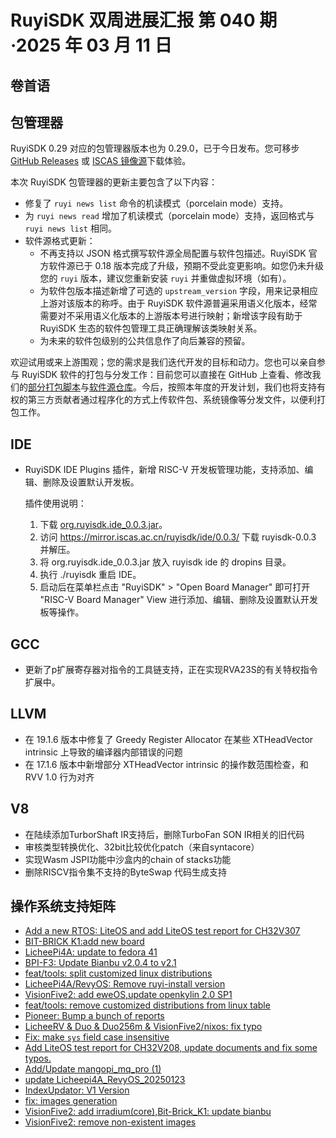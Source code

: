 # RuyiSDK 双周进展汇报  第 040 期·2025 年 03 月 11 日

## 卷首语

## 包管理器

RuyiSDK 0.29 对应的包管理器版本也为 0.29.0，已于今日发布。您可移步
[GitHub Releases][ruyi-0.29.0-gh] 或 [ISCAS 镜像源][ruyi-0.29.0-iscas]下载体验。

[ruyi-0.29.0-gh]: https://github.com/ruyisdk/ruyi/releases/tag/0.29.0
[ruyi-0.29.0-iscas]: https://mirror.iscas.ac.cn/ruyisdk/ruyi/releases/0.29.0/

本次 RuyiSDK 包管理器的更新主要包含了以下内容：

* 修复了 `ruyi news list` 命令的机读模式（porcelain mode）支持。
* 为 `ruyi news read` 增加了机读模式（porcelain mode）支持，返回格式与 `ruyi news list` 相同。
* 软件源格式更新：
    * 不再支持以 JSON 格式撰写软件源全局配置与软件包描述。RuyiSDK 官方软件源已于 0.18 版本完成了升级，预期不受此变更影响。如您仍未升级您的 `ruyi` 版本，建议您重新安装 `ruyi` 并重做虚拟环境（如有）。
    * 为软件包版本描述新增了可选的 `upstream_version` 字段，用来记录相应上游对该版本的称呼。由于 RuyiSDK 软件源普遍采用语义化版本，经常需要对不采用语义化版本的上游版本号进行映射；新增该字段有助于 RuyiSDK 生态的软件包管理工具正确理解该类映射关系。
    * 为未来的软件包级别的公共信息作了向后兼容的预留。

欢迎试用或来上游围观；您的需求是我们迭代开发的目标和动力。您也可以亲自参与
RuyiSDK 软件的打包与分发工作：目前您可以直接在 GitHub 上查看、修改我们的[部分打包脚本](https://github.com/ruyisdk/ruyici)与[软件源仓库](https://github.com/ruyisdk/packages-index)。今后，按照本年度的开发计划，我们也将支持有权的第三方贡献者通过程序化的方式上传软件包、系统镜像等分发文件，以便利打包工作。

## IDE
- RuyiSDK IDE Plugins 插件，新增 RISC-V 开发板管理功能，支持添加、编辑、删除及设置默认开发板。

   插件使用说明：
   1. 下载 [org.ruyisdk.ide_0.0.3.jar](https://github.com/xijing21/eclipse-plugins/releases/download/v0.0.3/org.ruyisdk.ide_0.0.3.jar)。
   2. 访问 https://mirror.iscas.ac.cn/ruyisdk/ide/0.0.3/ 下载 ruyisdk-0.0.3 并解压。
   3. 将 org.ruyisdk.ide_0.0.3.jar 放入 ruyisdk ide 的 dropins 目录。
   4. 执行 ./ruyisdk 重启 IDE。
   5. 启动后在菜单栏点击 "RuyiSDK" > "Open Board Manager" 即可打开 "RISC-V Board Manager" View 进行添加、编辑、删除及设置默认开发板等操作。

## GCC
- 更新了p扩展寄存器对指令的工具链支持，正在实现RVA23S的有关特权指令扩展中。

## LLVM

- 在 19.1.6 版本中修复了 Greedy Register Allocator 在某些 XTHeadVector intrinsic 上导致的编译器内部错误的问题
- 在 17.1.6 版本中新增部分 XTHeadVector intrinsic 的操作数范围检查，和 RVV 1.0 行为对齐

## V8
- 在陆续添加TurborShaft IR支持后，删除TurboFan SON IR相关的旧代码
- 审核类型转换优化、32bit比较优化patch（来自syntacore）
- 实现Wasm JSPI功能中沙盒内的chain of stacks功能
- 删除RISCV指令集不支持的ByteSwap 代码生成支持

## 操作系统支持矩阵

- [Add a new RTOS: LiteOS and add LiteOS test report for CH32V307](https://github.com/ruyisdk/support-matrix/pull/175)
- [BIT-BRICK K1:add new board  ](https://github.com/ruyisdk/support-matrix/pull/176)
- [LicheePi4A: update to fedora 41](https://github.com/ruyisdk/support-matrix/pull/178)
- [BPI-F3: Update Bianbu v2.0.4 to v2.1](https://github.com/ruyisdk/support-matrix/pull/179)
- [feat/tools: split customized linux distributions](https://github.com/ruyisdk/support-matrix/pull/180)
- [LicheePi4A/RevyOS: Remove ruyi-install version](https://github.com/ruyisdk/support-matrix/pull/181)
- [VisionFive2: add eweOS,update openkylin 2.0 SP1](https://github.com/ruyisdk/support-matrix/pull/182)
- [feat/tools: remove customized distributions from linux table](https://github.com/ruyisdk/support-matrix/pull/183)
- [Pioneer: Bump a bunch of reports](https://github.com/ruyisdk/support-matrix/pull/184)
- [LicheeRV & Duo & Duo256m & VisionFive2/nixos: fix typo](https://github.com/ruyisdk/support-matrix/pull/185)
- [Fix: make `sys` field case insensitive](https://github.com/ruyisdk/support-matrix/pull/186)
- [Add LiteOS test report for CH32V208, update documents and fix some typos.](https://github.com/ruyisdk/support-matrix/pull/187)
- [Add/Update mangopi_mq_pro (1)](https://github.com/ruyisdk/support-matrix/pull/188)
- [  update Licheepi4A_RevyOS_20250123](https://github.com/ruyisdk/support-matrix/pull/189)
- [ IndexUpdator: V1 Version](https://github.com/ruyisdk/support-matrix/pull/190)
- [fix: images generation](https://github.com/ruyisdk/support-matrix/pull/191)
- [VisionFive2: add irradium(core),Bit-Brick_K1: update bianbu](https://github.com/ruyisdk/support-matrix/pull/192)
- [VisionFive2: remove non-existent images](https://github.com/ruyisdk/support-matrix/pull/196)
